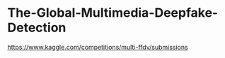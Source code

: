 # The-Global-Multimedia-Deepfake-Detection
https://www.kaggle.com/competitions/multi-ffdv/submissions
